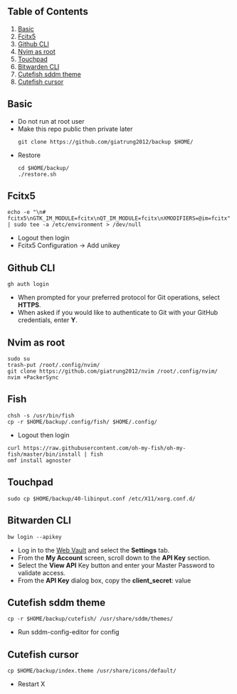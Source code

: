 ## Table of Contents
1. [Basic](#basic)
2. [Fcitx5](#fcitx5)
3. [Github CLI](#github-cli)
4. [Nvim as root](#nvim-as-root)
5. [Touchpad](#touchpad)
6. [Bitwarden CLI](#bitwarden-cli)
7. [Cutefish sddm theme](#cutefish-sddm-theme)
8. [Cutefish cursor](#cutefish-cursor)

## Basic
- Do not run at root user
- Make this repo public then private later
    ```shell
    git clone https://github.com/giatrung2012/backup $HOME/
    ```
- Restore
    ```shell
    cd $HOME/backup/
    ./restore.sh
    ```

## Fcitx5
```shell
echo -e "\n# fcitx5\nGTK_IM_MODULE=fcitx\nQT_IM_MODULE=fcitx\nXMODIFIERS=@im=fcitx" | sudo tee -a /etc/environment > /dev/null
```
- Logout then login
- Fcitx5 Configuration -> Add unikey

## Github CLI
```shell
gh auth login
```
- When prompted for your preferred protocol for Git operations, select **HTTPS**.
- When asked if you would like to authenticate to Git with your GitHub credentials, enter **Y**. 

## Nvim as root
```shell
sudo su
trash-put /root/.config/nvim/
git clone https://github.com/giatrung2012/nvim /root/.config/nvim/
nvim +PackerSync
```

## Fish
```shell
chsh -s /usr/bin/fish
cp -r $HOME/backup/.config/fish/ $HOME/.config/
```
- Logout then login
```shell
curl https://raw.githubusercontent.com/oh-my-fish/oh-my-fish/master/bin/install | fish
omf install agnoster
```

## Touchpad
```shell
sudo cp $HOME/backup/40-libinput.conf /etc/X11/xorg.conf.d/
```

## Bitwarden CLI
```shell
bw login --apikey
```
- Log in to the [Web Vault](https://vault.bitwarden.com) and select the **Settings** tab.
- From the **My Account** screen, scroll down to the **API Key** section.
- Select the **View API** Key button and enter your Master Password to validate access.
- From the **API Key** dialog box, copy the **client_secret**: value

## Cutefish sddm theme
```shell
cp -r $HOME/backup/cutefish/ /usr/share/sddm/themes/
```
- Run sddm-config-editor for config

## Cutefish cursor
```shell
cp $HOME/backup/index.theme /usr/share/icons/default/
```
- Restart X
